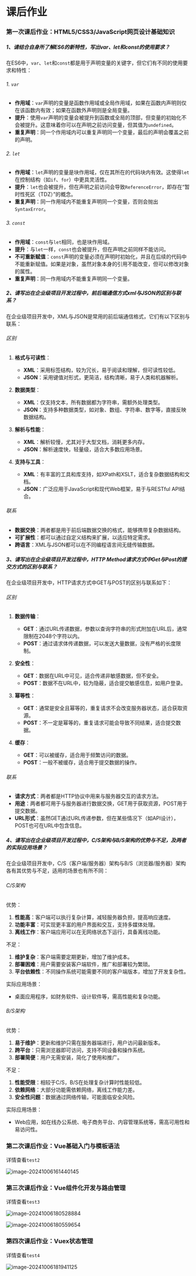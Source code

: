 # 课后作业

### 第一次课后作业：HTML5/CSS3/JavaScript网页设计基础知识

##### 1、请结合自身所了解ES6的新特性，写出var、let和const的使用要求？

在ES6中，`var`、`let`和`const`都是用于声明变量的关键字，但它们有不同的使用要求和特性：

###### 1. `var`

- **作用域**：`var`声明的变量是函数作用域或全局作用域，如果在函数内声明则仅在该函数内有效；如果在函数外声明则是全局变量。
- **提升**：使用`var`声明的变量会被提升到函数或全局的顶部，但变量的初始化不会被提升。这意味着你可以在声明之前访问变量，但其值为`undefined`。
- **重复声明**：同一个作用域内可以重复声明同一个变量，最后的声明会覆盖之前的声明。

###### 2. `let`

- **作用域**：`let`声明的变量是块作用域，仅在其所在的代码块内有效。这使得`let`在控制结构（如`if`、`for`）中更具灵活性。
- **提升**：`let`也会被提升，但在声明之前访问会导致`ReferenceError`，即存在“暂时性死区（TDZ）”的概念。
- **重复声明**：同一作用域内不能重复声明同一个变量，否则会抛出`SyntaxError`。

###### 3. `const`

- **作用域**：`const`与`let`相同，也是块作用域。
- **提升**：与`let`一样，`const`也会被提升，但在声明之前同样不能访问。
- **不可重新赋值**：`const`声明的变量必须在声明时初始化，并且在后续的代码中不能重新赋值。如果是对象，虽然对象本身的引用不能改变，但可以修改对象的属性。
- **重复声明**：同一作用域内不能重复声明同一个变量。

##### 2、请写出在企业级项目开发过程中，前后端通信方式xml与JSON的区别与联系？

在企业级项目开发中，XML与JSON是常用的前后端通信格式，它们有以下区别与联系：

###### 区别

1. **格式与可读性**：
   - **XML**：采用标签结构，较为冗长，易于阅读和理解，但可读性较低。
   - **JSON**：采用键值对形式，更简洁，结构清晰，易于人类和机器解析。

2. **数据类型**：
   - **XML**：仅支持文本，所有数据都为字符串，需额外处理类型。
   - **JSON**：支持多种数据类型，如对象、数组、字符串、数字等，直接反映数据结构。

3. **解析与性能**：
   - **XML**：解析较慢，尤其对于大型文档，消耗更多内存。
   - **JSON**：解析速度快，轻量级，适合大多数应用场景。

4. **支持与工具**：
   - **XML**：有丰富的工具和库支持，如XPath和XSLT，适合复杂数据结构和文档。
   - **JSON**：广泛应用于JavaScript和现代Web框架，易于与RESTful API结合。

###### 联系

- **数据交换**：两者都是用于前后端数据交换的格式，能够携带复杂数据结构。
- **可扩展性**：都可以通过自定义结构来扩展，以适应特定需求。
- **跨语言**：XML与JSON都可以在不同编程语言间无缝传输数据。

##### 3、请写出在企业级项目开发过程中，HTTP Method请求方式中Get与Post的提交方式的区别与联系？ 

在企业级项目开发中，HTTP请求方式中GET与POST的区别与联系如下：

###### 区别

1. **数据传输**：
   - **GET**：通过URL传递数据，参数以查询字符串的形式附加在URL后，通常限制在2048个字符以内。
   - **POST**：通过请求体传递数据，可以发送大量数据，没有严格的长度限制。

2. **安全性**：
   - **GET**：数据在URL中可见，适合传递非敏感数据，但不安全。
   - **POST**：数据不在URL中，较为隐蔽，适合提交敏感信息，如用户登录。

3. **幂等性**：
   - **GET**：通常是安全且幂等的，重复请求不会改变服务器状态，适合获取资源。
   - **POST**：不一定是幂等的，重复请求可能会导致不同结果，适合提交数据。

4. **缓存**：
   - **GET**：可以被缓存，适合用于频繁访问的数据。
   - **POST**：一般不被缓存，适合用于提交数据的操作。

###### 联系

- **请求方式**：两者都是HTTP协议中用来与服务器交互的请求方法。
- **用途**：两者都可用于与服务器进行数据交换，GET用于获取资源，POST用于提交数据。
- **URL形式**：虽然GET通过URL传递参数，但在某些情况下（如API设计），POST也可在URL中包含信息。

##### 4、请写出在企业级项目开发过程中，C/S架构与B/S架构的优势与不足，及两者的实际应用场景？

在企业级项目开发中，C/S（客户端/服务器）架构与B/S（浏览器/服务器）架构各有其优势与不足，适用的场景也有所不同：

###### C/S架构

 优势：

1. **性能高**：客户端可以执行复杂计算，减轻服务器负担，提高响应速度。
2. **功能丰富**：可实现更丰富的用户界面和交互，支持多媒体处理。
3. **离线工作**：客户端应用可以在无网络状态下运行，具备离线功能。

 不足：

1. **维护复杂**：客户端需要定期更新，增加了维护成本。
2. **部署困难**：用户需要安装客户端软件，推广和部署较为繁琐。
3. **平台依赖性**：不同操作系统可能需要不同的客户端版本，增加了开发复杂性。

实际应用场景：

- 桌面应用程序，如财务软件、设计软件等，需高性能和复杂功能。

###### B/S架构

优势：

1. **易于维护**：更新和维护只需在服务器端进行，用户访问最新版本。
2. **跨平台**：只需浏览器即可访问，支持不同设备和操作系统。
3. **部署简便**：用户无需安装，简化了使用和推广。

 不足：

1. **性能受限**：相较于C/S，B/S在处理复杂计算时性能较低。
2. **依赖网络**：大部分功能需依赖网络，离线工作能力差。
3. **安全性问题**：数据通过网络传输，可能面临安全风险。

实际应用场景：

- Web应用，如在线办公系统、电子商务平台、内容管理系统等，需高可用性和易访问性。



### 第二次课后作业：Vue基础入门与模板语法

详情查看`test2`

![image-20241006161440145](Readme.assets/image-20241006161440145.png)

### 第三次课后作业：Vue组件化开发与路由管理

详情查看`test3`

![image-20241006180528884](Readme.assets/image-20241006180528884.png)

![image-20241006180559654](Readme.assets/image-20241006180559654.png)

### 第四次课后作业：Vuex状态管理

详情查看`test4`

![image-20241006181941125](Readme.assets/image-20241006181941125.png)
